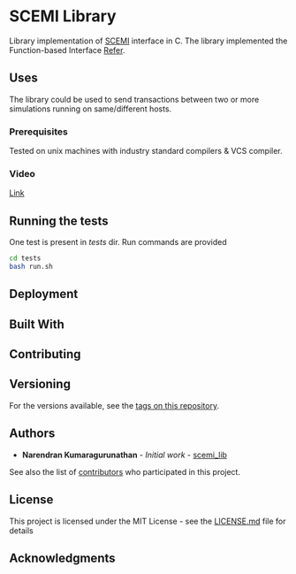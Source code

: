 # SCEMI Library
Library implementation of [SCEMI](http://www.accellera.org/downloads/standards/sce-mi) interface in C. The library implemented the Function-based Interface [Refer](http://www.accellera.org/images/downloads/standards/sce-mi/SCE-MI_v22-140120-final.pdf).

## Uses
The library could be used to send transactions between two or more simulations running on same/different hosts.

### Prerequisites
Tested on unix machines with industry standard compilers & VCS compiler.

### Video
[Link](https://www.youtube.com/embed/qOtkPb75nx0)

## Running the tests
One test is present in _tests_ dir. Run commands are provided
```bash
cd tests
bash run.sh
```

## Deployment


## Built With


## Contributing


## Versioning

For the versions available, see the [tags on this repository](https://github.com/your/project/tags).

## Authors
* **Narendran Kumaragurunathan** - *Initial work* - [scemi_lib](https://github.com/scemi_lib)

See also the list of [contributors](https://github.com/your/project/contributors) who participated in this project.

## License

This project is licensed under the MIT License - see the [LICENSE.md](LICENSE.md) file for details

## Acknowledgments
